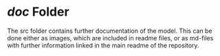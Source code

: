 # *doc* Folder

The src folder contains further documentation of the model.
This can be done either as images, which are included in readme files, or as md-files with further information linked in the main readme of the repository.